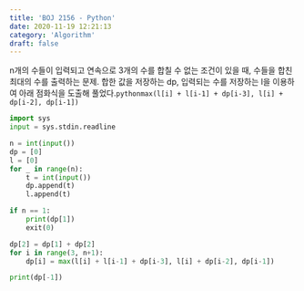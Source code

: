 ```yaml
---
title: 'BOJ 2156 - Python'
date: 2020-11-19 12:21:13
category: 'Algorithm'
draft: false
---
```

n개의 수들이 입력되고 연속으로 3개의 수를 합칠 수 없는 조건이 있을 때, 수들을 합친 최대의 수를 출력하는 문제. 합한 값을 저장하는 dp, 입력되는 수를 저장하는 l을 이용하여 아래 점화식을 도출해 풀었다.```pythonmax(l[i] + l[i-1] + dp[i-3], l[i] + dp[i-2], dp[i-1])```
```python
import sys
input = sys.stdin.readline

n = int(input())
dp = [0]
l = [0]
for _ in range(n):
    t = int(input())
    dp.append(t)
    l.append(t)

if n == 1:
    print(dp[1])
    exit(0)

dp[2] = dp[1] + dp[2]
for i in range(3, n+1):
    dp[i] = max(l[i] + l[i-1] + dp[i-3], l[i] + dp[i-2], dp[i-1])

print(dp[-1])

```